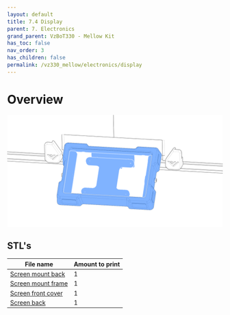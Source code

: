 ```yaml
---
layout: default
title: 7.4 Display
parent: 7. Electronics
grand_parent: VzBoT330 - Mellow Kit
has_toc: false
nav_order: 3
has_children: false
permalink: /vz330_mellow/electronics/display
---
```


# Overview
![Overview](../../assets/images/manual/vz330_mellow/electronics/display/overview.png)

## STL's

| File name | Amount to print |
|-----------|-----------------|
| <a href="https://github.com/VzBoT3D/VzBoT-Vz330/blob/master/Assemblies%20BOM%20and%20STL/electronics/Screen%20Mount/screen%20mount%20back.stl" target="_blank">Screen mount back</a> | 1 |
| <a href="https://github.com/VzBoT3D/VzBoT-Vz330/blob/master/Assemblies%20BOM%20and%20STL/electronics/Screen%20Mount/screen%20mount%20frame.stl" target="_blank">Screen mount frame</a> | 1 |
| <a href="https://github.com/VzBoT3D/VzBoT-https://github.com/VzBoT3D/VzBoT-Vz330/blob/master/Assemblies%20BOM%20and%20STL/electronics/Screen%20Mount/New%20Version/screen%20cover.stl" target="_blank">Screen front cover</a> | 1 |
| <a href="https://github.com/VzBoT3D/VzBoT-Vz330/blob/master/Assemblies%20BOM%20and%20STL/electronics/Screen%20Mount/New%20Version/screen%20back.stl" target="_blank">Screen back</a> | 1 |